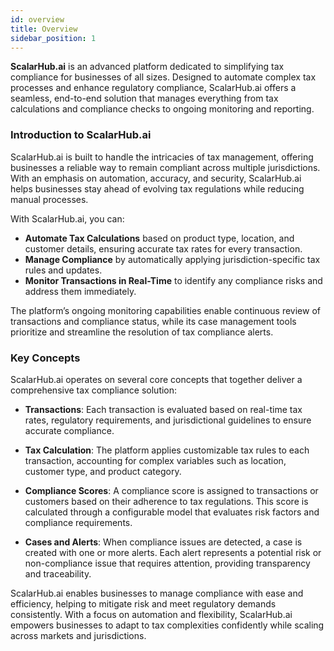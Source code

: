 ```yaml
---
id: overview
title: Overview
sidebar_position: 1
---
```


**ScalarHub.ai** is an advanced platform dedicated to simplifying tax compliance for businesses of all sizes. Designed to automate complex tax processes and enhance regulatory compliance, ScalarHub.ai offers a seamless, end-to-end solution that manages everything from tax calculations and compliance checks to ongoing monitoring and reporting.

### Introduction to ScalarHub.ai

ScalarHub.ai is built to handle the intricacies of tax management, offering businesses a reliable way to remain compliant across multiple jurisdictions. With an emphasis on automation, accuracy, and security, ScalarHub.ai helps businesses stay ahead of evolving tax regulations while reducing manual processes.

With ScalarHub.ai, you can:

- **Automate Tax Calculations** based on product type, location, and customer details, ensuring accurate tax rates for every transaction.
- **Manage Compliance** by automatically applying jurisdiction-specific tax rules and updates.
- **Monitor Transactions in Real-Time** to identify any compliance risks and address them immediately.
  
The platform’s ongoing monitoring capabilities enable continuous review of transactions and compliance status, while its case management tools prioritize and streamline the resolution of tax compliance alerts.

### Key Concepts

ScalarHub.ai operates on several core concepts that together deliver a comprehensive tax compliance solution:

- **Transactions**: Each transaction is evaluated based on real-time tax rates, regulatory requirements, and jurisdictional guidelines to ensure accurate compliance.

- **Tax Calculation**: The platform applies customizable tax rules to each transaction, accounting for complex variables such as location, customer type, and product category.

- **Compliance Scores**: A compliance score is assigned to transactions or customers based on their adherence to tax regulations. This score is calculated through a configurable model that evaluates risk factors and compliance requirements.

- **Cases and Alerts**: When compliance issues are detected, a case is created with one or more alerts. Each alert represents a potential risk or non-compliance issue that requires attention, providing transparency and traceability.

ScalarHub.ai enables businesses to manage compliance with ease and efficiency, helping to mitigate risk and meet regulatory demands consistently. With a focus on automation and flexibility, ScalarHub.ai empowers businesses to adapt to tax complexities confidently while scaling across markets and jurisdictions.
